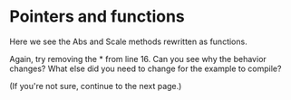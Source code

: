 # Pointers and functions
Here we see the Abs and Scale methods rewritten as functions.

Again, try removing the * from line 16. Can you see why the behavior changes? What else did you need to change for the example to compile?

(If you're not sure, continue to the next page.)

